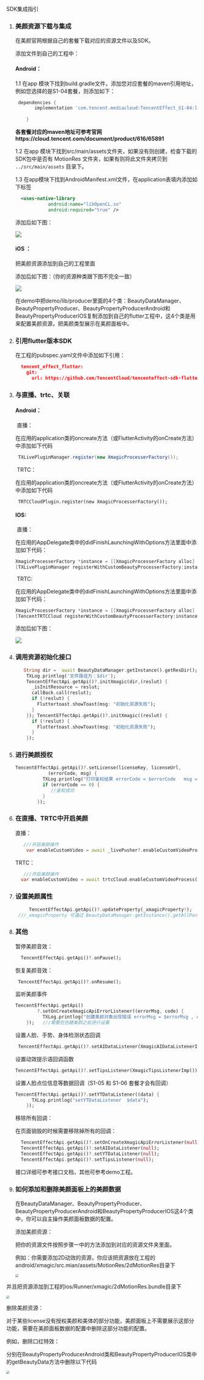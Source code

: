 SDK集成指引

1. ### 美颜资源下载与集成

   在美颜官网根据自己的套餐下载对应的资源文件以及SDK。

   添加文件到自己的工程中：

   #### Android：

   1.1 在app 模块下找到build.gradle文件，添加您对应套餐的maven引用地址，例如您选择的是S1-04套餐，则添加如下：

   ```groovy
    dependencies {
          implementation 'com.tencent.mediacloud:TencentEffect_S1-04:latest.release'
         
       }
   ```
   
   **各套餐对应的maven地址可参考官网https://cloud.tencent.com/document/product/616/65891**
   
   1.2 在app 模块下找到src/main/assets文件夹，如果没有则创建，检查下载的SDK包中是否有 MotionRes 文件夹，如果有则将此文件夹拷贝到 `../src/main/assets` 目录下。
   
   1.3 在app模块下找到AndroidManifest.xml文件，在application表填内添加如下标签
   
   ```xml
     <uses-native-library
               android:name="libOpenCL.so"
               android:required="true" />
   ```
   
   添加后如下图：
   
   ![](https://qcloudimg.tencent-cloud.cn/raw/adca155b8fa60600465bdfc6e78ebb2b.png)
   
   
   
   #### iOS ：
   
   把美颜资源添加到自己的工程里面
   
   添加后如下图：（你的资源种类跟下图不完全一致）
   
   ![](https://qcloudimg.tencent-cloud.cn/raw/e5cb4984aa2bfa14fd4f837acf465cfa.png)
   
   
   
   
   
   在demo中把demo/lib/producer里面的4个类：BeautyDataManager、BeautyPropertyProducer、BeautyPropertyProducerAndroid和BeautyPropertyProducerIOS复制添加到自己的flutter工程中，这4个类是用来配置美颜资源，把美颜类型展示在美颜面板中。
   
   
   
2. ### 引用flutter版本SDK

   在工程的pubspec.yaml文件中添加如下引用：

   ```json
     tencent_effect_flutter:
       git:
         url: https://github.com/TencentCloud/tencenteffect-sdk-flutter
   ```

3. ### 与直播、trtc、关联

   #### Android：

   ​      直播：

   在应用的application类的oncreate方法（或FlutterActivity的onCreate方法）中添加如下代码

   ```java
    TXLivePluginManager.register(new XmagicProcesserFactory());
   ```

   ​      TRTC：

   在应用的application类的oncreate方法（或FlutterActivity的onCreate方法）中添加如下代码

   ```jav
    TRTCCloudPlugin.register(new XmagicProcesserFactory());
   ```

   #### IOS:

   ​    直播：

   在应用的AppDelegate类中的didFinishLaunchingWithOptions方法里面中添加如下代码：

   ```objective-c
   XmagicProcesserFactory *instance = [[XmagicProcesserFactory alloc] init];
   [TXLivePluginManager registerWithCustomBeautyProcesserFactory:instance];
   ```

   ​    TRTC:

   在应用的AppDelegate类中的didFinishLaunchingWithOptions方法里面中添加如下代码：

   ```objective-c
   XmagicProcesserFactory *instance = [[XmagicProcesserFactory alloc] init];
   [TencentTRTCCloud registerWithCustomBeautyProcesserFactory:instance];
   ```

   添加后如下图：

   ![](https://qcloudimg.tencent-cloud.cn/raw/3f2de0a60696f18daedde2228d65076a.png)
   
   
   
4. ### 调用资源初始化接口

   ```dart
      String dir =  await BeautyDataManager.getInstance().getResDir();
       TXLog.printlog('文件路径为：$dir');
       TencentEffectApi.getApi()?.initXmagic(dir,(reslut) {
         _isInitResource = reslut;
         callBack.call(reslut);
         if (!reslut) {
           Fluttertoast.showToast(msg: "初始化资源失败");
         }
       }); TencentEffectApi.getApi()?.initXmagic((reslut) {
         if (!reslut) {
           Fluttertoast.showToast(msg: "初始化资源失败");
         }
       });
   ```

5. ### 进行美颜授权

   ```dart
   TencentEffectApi.getApi()?.setLicense(licenseKey, licenseUrl,
               (errorCode, msg) {
             TXLog.printlog("打印鉴权结果 errorCode = $errorCode   msg = $msg");
             if (errorCode == 0) {
                //鉴权成功
             }
           });
   ```

6. ### 在直播、TRTC中开启美颜

   直播：

   ```dart
      ///开启美颜操作
       var enableCustomVideo = await _livePusher?.enableCustomVideoProcess(true);
   ```

   TRTC：

   ```dart
      ///开启美颜操作
     var enableCustomVideo = await trtcCloud.enableCustomVideoProcess(open);
   ```

   

7. ### 设置美颜属性

   ```dart
        TencentEffectApi.getApi()?.updateProperty(_xmagicProperty!);
    ///_xmagicProperty 可通过 BeautyDataManager.getInstance().getAllPannelData();获取所有的属性，需要使用美颜属性的时候可通过updateProperty方法设置属性。
   ```

8. ### 其他

   暂停美颜音效：

   ```dart
     TencentEffectApi.getApi()?.onPause();  
   ```

   恢复美颜音效：

   ```dart
    TencentEffectApi.getApi()?.onResume();
   ```

   监听美颜事件

   ```dart
   TencentEffectApi.getApi()
           ?.setOnCreateXmagicApiErrorListener((errorMsg, code) {
             TXLog.printlog("创建美颜对象出现错误 errorMsg = $errorMsg , code = $code");
       });   ///需要在创建美颜之前进行设置
   ```

   设置人脸、手势、身体检测状态回调

   ```dart
    TencentEffectApi.getApi()?.setAIDataListener(XmagicAIDataListenerImp());
   ```

   设置动效提示语回调函数

   ```dart
   TencentEffectApi.getApi()?.setTipsListener(XmagicTipsListenerImp());
   ```

   设置人脸点位信息等数据回调（S1-05 和 S1-06 套餐才会有回调）

   ```dart
   TencentEffectApi.getApi()?.setYTDataListener((data) {
         TXLog.printlog("setYTDataListener  $data");
       });
   ```

   移除所有回调：

   在页面销毁的时候需要移除掉所有的回调：

   ```dart
     TencentEffectApi.getApi()?.setOnCreateXmagicApiErrorListener(null);
     TencentEffectApi.getApi()?.setAIDataListener(null);
     TencentEffectApi.getApi()?.setYTDataListener(null);
     TencentEffectApi.getApi()?.setTipsListener(null);
   ```

   接口详细可参考接口文档，其他可参考demo工程。

9. ### 如何添加和删除美颜面板上的美颜数据

   在BeautyDataManager、BeautyPropertyProducer、BeautyPropertyProducerAndroid和BeautyPropertyProducerIOS这4个类中，你可以自主操作美颜面板数据的配置。

   添加美颜资源：

   把你的资源文件按照步骤一中的方法添加到对应的资源文件夹里面。

   例如：你需要添加2D动效的资源，你应该把资源放在工程的android/xmagic/src.mian/assets/MotionRes/2dMotionRes目录下

   <img src="https://qcloudimg.tencent-cloud.cn/raw/7e91b97099e3d337de31c4893686759b.png" style="zoom:50%;" />

并且把资源添加到工程的ios/Runner/xmagic/2dMotionRes.bundle目录下

<img src="https://qcloudimg.tencent-cloud.cn/raw/8c806cb1c77d9c49b787ab17f77a2f0d.png" style="zoom:50%;" />

删除美颜资源：

对于某些license没有授权美颜和美体的部分功能，美颜面板上不需要展示这部分功能，需要在美颜面板数据的配置中删除这部分功能的配置。

例如，删除口红特效：

分别在BeautyPropertyProducerAndroid类和BeautyPropertyProducerIOS类中的getBeautyData方法中删除以下代码

<img src="https://qcloudimg.tencent-cloud.cn/raw/730abb4688d9f9675cf1bef679b0b2c1.png" style="zoom:50%;" />

